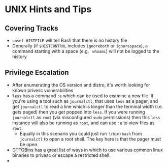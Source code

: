 # UNIX Hints and Tips #

## Covering Tracks ##

- `unset HISTFILE` will tell Bash that there is no history file
- Generally (if `$HISTCONTROL` includes `ignoreboth` or `ignorespace`), a command starting with a space (e.g. ` whoami`) will not be logged to the history

## Privilege Escalation ##

- After enumerating the OS version and distro, it's worth looking for known privesc vulnerabilities
- `less` has a command `:e` which can be used to examine a new file. If you're using a tool such as `journalctl`, that uses `less` as a pager, and get `journalctl` to read a line which is longer than the terminal width (i.e. gets paged) then you get popped into `less`. If you were running `journalctl` as `root` (via misconfigured `sudo` permissions) then this `less` instance will also be running as `root`, and can use `:e` to view files as `root`.
  - Equally in this scenario you could just run `!/bin/bash` from `journalctl` to open a root shell. The key here is that the pager must be open.
- [GTFOBins](https://gtfobins.github.io) has a great list of ways in which to use various common linux binaries to privesc or escape a restricted shell.
- 
